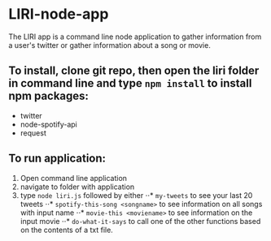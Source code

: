 # LIRI-node-app

The LIRI app is a command line node application to gather information from a user's twitter or gather information about a song or movie.

## To install, clone git repo, then open the liri folder in command line and type `npm install` to install npm packages:
* twitter
* node-spotify-api
* request

## To run application:
1. Open command line application
2. navigate to folder with application
3. type `node liri.js` followed by either
⋅⋅* `my-tweets` to see your last 20 tweets
⋅⋅* `spotify-this-song <songname>` to see information on all songs with input name
⋅⋅* `movie-this <moviename>` to see information on the input movie
⋅⋅* `do-what-it-says` to call one of the other functions based on the contents of a txt file.